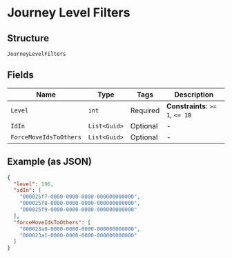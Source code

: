 
# Journey Level Filters

## Structure

`JourneyLevelFilters`

## Fields

| Name | Type | Tags | Description |
|  --- | --- | --- | --- |
| `Level` | `int` | Required | **Constraints**: `>= 1`, `<= 10` |
| `IdIn` | `List<Guid>` | Optional | - |
| `ForceMoveIdsToOthers` | `List<Guid>` | Optional | - |

## Example (as JSON)

```json
{
  "level": 196,
  "idIn": [
    "000025f7-0000-0000-0000-000000000000",
    "000025f8-0000-0000-0000-000000000000",
    "000025f9-0000-0000-0000-000000000000"
  ],
  "forceMoveIdsToOthers": [
    "000023a0-0000-0000-0000-000000000000",
    "000023a1-0000-0000-0000-000000000000"
  ]
}
```

